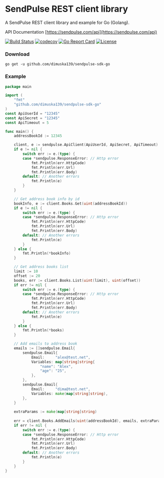 # SendPulse REST client library
A SendPulse REST client library and example for Go (Golang).

API Documentation [https://sendpulse.com/api](https://sendpulse.com/api)

[![Build Status](https://travis-ci.org/dimuska139/sendpulse-sdk-go.svg?branch=master)](https://travis-ci.org/dimuska139/sendpulse-sdk-go)
[![codecov](https://codecov.io/gh/dimuska139/sendpulse-sdk-go/branch/master/graph/badge.svg)](https://codecov.io/gh/dimuska139/sendpulse-sdk-go)
[![Go Report Card](https://goreportcard.com/badge/github.com/dimuska139/sendpulse-sdk-go)](https://goreportcard.com/report/github.com/dimuska139/sendpulse-sdk-go)
[![License](https://img.shields.io/github/license/mashape/apistatus.svg)](https://github.com/dimuska139/sendpulse-sdk-go/blob/master/LICENSE)

### Download

```shell
go get -u github.com/dimuska139/sendpulse-sdk-go
```

### Example
```go
package main

import (
	"fmt"
	"github.com/dimuska139/sendpulse-sdk-go"
)
const ApiUserId = "12345"
const ApiSecret = "12345"
const ApiTimeout = 5

func main() {
	addressBookId := 12345

	client, e := sendpulse.ApiClient(ApiUserId, ApiSecret, ApiTimeout)
	if e != nil {
		switch err := e.(type) {
		case *sendpulse.ResponseError: // Http error
			fmt.Println(err.HttpCode)
			fmt.Println(err.Url)
			fmt.Println(err.Body)
		default: // Another errors
			fmt.Println(e)
		}
	}

	// Get address book info by id
	bookInfo, e := client.Books.Get(uint(addressBookId))
	if e != nil {
		switch err := e.(type) {
		case *sendpulse.ResponseError: // Http error
			fmt.Println(err.HttpCode)
			fmt.Println(err.Url)
			fmt.Println(err.Body)
		default: // Another errors
			fmt.Println(e)
		}
	} else {
		fmt.Println(*bookInfo)
	}

	// Get address books list
	limit := 10
	offset := 20
	books, err := client.Books.List(uint(limit), uint(offset))
	if err != nil {
		switch err := e.(type) {
		case *sendpulse.ResponseError: // Http error
			fmt.Println(err.HttpCode)
			fmt.Println(err.Url)
			fmt.Println(err.Body)
		default: // Another errors
			fmt.Println(e)
		}
	} else {
		fmt.Println(*books)
	}

	// Add emails to address book
	emails := []sendpulse.Email{
		sendpulse.Email{
			Email:     "alex@test.net",
			Variables: map[string]string{
				"name": "Alex",
				"age": "25",
			},
		},
		sendpulse.Email{
			Email:     "dima@test.net",
			Variables: make(map[string]string),
		},
	}
	
	extraParams := make(map[string]string)
	
	err = client.Books.AddEmails(uint(addressBookId), emails, extraParams)
	if err != nil {
		switch err := e.(type) {
		case *sendpulse.ResponseError: // Http error
			fmt.Println(err.HttpCode)
			fmt.Println(err.Url)
			fmt.Println(err.Body)
		default: // Another errors
			fmt.Println(e)
		}
	}
}
```
